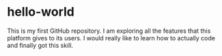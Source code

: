 # hello-world
This is my first GitHub repository. I am exploring all the features that this platform gives to its users.
I would really like to learn how to actually code and finally got this skill.

